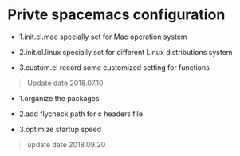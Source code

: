 Privte spacemacs configuration
======================================

* 1.init.el.mac specially set for Mac operation system<br>

* 2.init.el.linux specially set for different Linux distributions system<br>

* 3.custom.el record some customized setting for functions<br>

>Update date 2018.07.10

* 1.organize the packages<br>

* 2.add flycheck path for c headers file<br>

* 3.optimize startup speed<br>

>update date 2018.09.20

